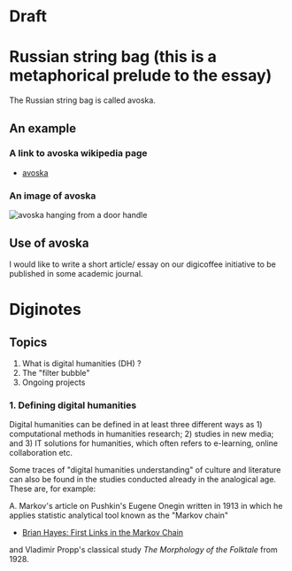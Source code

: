 Draft
=====

# Russian string bag (this is a metaphorical prelude to the essay)

The Russian string bag is called avoska.

## An example
### A link to avoska wikipedia page
- [avoska](http://en.wikipedia.org/wiki/String_bag)

### An image of avoska

![avoska hanging from a door handle](http://upload.wikimedia.org/wikipedia/commons/c/cf/Avoska.jpg)

## Use of avoska



I would like to write a short article/ essay on our digicoffee initiative to be published in some academic journal.

# Diginotes
## Topics
1. What is digital humanities (DH) ?
2. The "filter bubble"
3. Ongoing projects

### 1. Defining digital humanities

Digital humanities can be defined in at least three different ways as 1) computational methods in humanities research; 2) studies in new media; and 3) IT solutions for humanities, which often refers to e-learning, online collaboration etc.

Some traces of "digital humanities understanding" of culture and literature can also be found  in the studies conducted already in the analogical age. These are, for example:

A. Markov's article on Pushkin's Eugene Onegin written in 1913 in which he applies statistic analytical tool known as the "Markov chain"
- [Brian Hayes: First Links in the Markov Chain](http://www.americanscientist.org/libraries/documents/201321152149545-2013-03Hayes.pdf)

and Vladimir Propp's classical study *The Morphology of the Folktale* from 1928.
